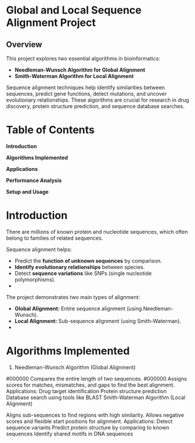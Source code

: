 
# Global and Local Sequence Alignment Project
## Overview
This project explores two essential algorithms in bioinformatics:

 - **Needleman-Wunsch Algorithm for Global Alignment**
 - **Smith-Waterman Algorithm for Local Alignment**

Sequence alignment techniques help identify similarities between sequences, predict gene functions, detect mutations, and uncover evolutionary relationships. These algorithms are crucial for research in drug discovery, protein structure prediction, and sequence database searches.

# Table of Contents
**Introduction**

**Algorithms Implemented**

**Applications**

**Performance Analysis**

**Setup and Usage**

# Introduction
There are millions of known protein and nucleotide sequences, which often belong to families of related sequences.

Sequence alignment helps:
 - Predict the **function of unknown sequences** by comparison.
 - **Identify evolutionary relationships** between species.
 - Detect **sequence variations** like SNPs (single nucleotide polymorphisms).
 - 
The project demonstrates two main types of alignment:
- **Global Alignment:** Entire sequence alignment (using Needleman-Wunsch).
- **Local Alignment:** Sub-sequence alignment (using Smith-Waterman).
- 
# Algorithms Implemented
1. Needleman-Wunsch Algorithm (Global Alignment)

#000000 Compares the entire length of two sequences.
#000000 Assigns scores for matches, mismatches, and gaps to find the best alignment.
Applications:
Drug target identification
Protein structure prediction
Database search using tools like BLAST
Smith-Waterman Algorithm (Local Alignment)

Aligns sub-sequences to find regions with high similarity.
Allows negative scores and flexible start positions for alignment.
Applications:
Detect sequence variants
Predict protein structure by comparing to known sequences
Identify shared motifs in DNA sequences
